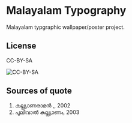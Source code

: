 Malayalam Typography
====================

Malayalam typgraphic wallpaper/poster project.

## License
CC-BY-SA

![CC-BY-SA](http://i.creativecommons.org/l/by-sa/3.0/88x31.png)

## Sources of quote

1. കല്ല്യാണരാമന്‍ ,, 2002
2. പുലിവാല്‍ കല്ല്യാണം, 2003
